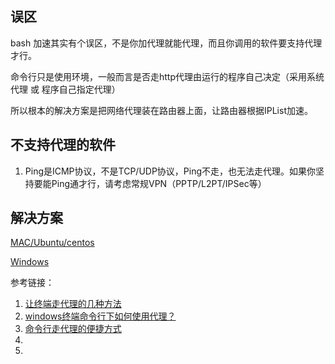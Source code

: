 
## 误区

bash 加速其实有个误区，不是你加代理就能代理，而且你调用的软件要支持代理才行。

命令行只是使用环境，一般而言是否走http代理由运行的程序自己决定（采用系统代理 或 程序自己指定代理）

所以根本的解决方案是把网络代理装在路由器上面，让路由器根据IPList加速。

## 不支持代理的软件

1. Ping是ICMP协议，不是TCP/UDP协议，Ping不走，也无法走代理。如果你坚持要能Ping通才行，请考虑常规VPN（PPTP/L2PT/IPSec等）

## 解决方案

[MAC/Ubuntu/centos](unix.md)

[Windows](win.md)

参考链接：
1. [让终端走代理的几种方法](https://blog.fazero.me/2015/09/15/%E8%AE%A9%E7%BB%88%E7%AB%AF%E8%B5%B0%E4%BB%A3%E7%90%86%E7%9A%84%E5%87%A0%E7%A7%8D%E6%96%B9%E6%B3%95/)
1. [windows终端命令行下如何使用代理？](https://github.com/shadowsocks/shadowsocks-windows/issues/1489)
1. [命令行走代理的便捷方式](https://juejin.im/post/5e127308e51d4541360ac518)
1. []()
1. []()